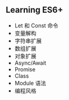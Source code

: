 ## Learning ES6+
* Let 和 Const 命令
* 变量解构
* 字符串扩展
* 数组扩展
* 对象扩展
* Async/Await
* Promise
* Class
* Module 语法
* 编程风格
